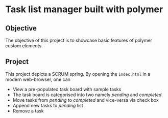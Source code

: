# Task list manager built with polymer


## Objective
The objective of this project is to showcase basic features of polymer custom elements.

## Project

This project depicts a SCRUM spring. By opening the `index.html` in a modern web-browser, one can 
 * View a pre-populated task board with sample tasks
 * The task board is categorised into two namely _pending_ and _completed_
 * Move tasks from _pending_ to _completed_ and vice-versa via check box
 * Append new tasks to _pending_ list
 * Remove a task
